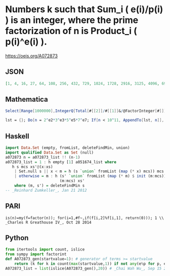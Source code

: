 # Numbers k such that Sum\_i \( e\(i\)/p\(i\) \) is an integer, where the prime factorization of n is Product\_i \( p\(i\)^e\(i\) \)\.
https://oeis.org/A072873
## JSON
```JSON
[1, 4, 16, 27, 64, 108, 256, 432, 729, 1024, 1728, 2916, 3125, 4096, 6912, 11664, 12500, 16384, 19683, 27648, 46656, 50000, 65536, 78732, 84375, 110592, 186624, 200000, 262144, 314928, 337500, 442368, 531441, 746496, 800000, 823543]
```
## Mathematica
```Mathematica
Select[Range[1000000],IntegerQ[Total[#[[2]]/#[[1]]&/@FactorInteger[#]]]&] (* _Harvey P. Dale_, Jul 04 2014 *)
```
```Mathematica
lst = {}; Do[n = 2^e2*3^e3*5^e5*7^e7; If[n < 10^11, AppendTo[lst, n]], {e2, 0, 36, 2}, {e3, 0, 23, 3}, {e5, 0, 15, 5}, {e7, 0, 13, 7}]; Take[ Sort@ lst, 40] (* _Robert G. Wilson v_, Jan 19 2016 *)
```
## Haskell
```Haskell
import Data.Set (empty, fromList, deleteFindMin, union)
import qualified Data.Set as Set (null)
a072873 n = a072873_list !! (n-1)
a072873_list = 1 : h empty [1] a051674_list where
   h s mcs xs'@(x:xs)
    | Set.null s || x < m = h (s `union` fromList (map (* x) mcs)) mcs xs
    | otherwise = m : h (s' `union` fromList (map (* m) $ init (m:mcs)))
                        (m:mcs) xs'
    where (m, s') = deleteFindMin s
-- _Reinhard Zumkeller_, Jan 21 2012
```
## PARI
```PARI
is(n)=my(f=factor(n)); for(i=1,#f~,if(f[i,2]%f[i,1], return(0))); 1 \\ _Charles R Greathouse IV_, Oct 28 2014
```
## Python
```Python
from itertools import count, islice
from sympy import factorint
def A072873_gen(startvalue=1): # generator of terms >= startvalue
    return (k for k in count(max(startvalue,1)) if not any(e%p for p, e in factorint(k).items()))
A072873_list = list(islice(A072873_gen(),20)) # _Chai Wah Wu_, Sep 15 2023
```
